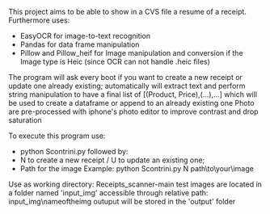 This project aims to be able to show in a CVS file a resume of a receipt.
Furthermore uses:
  - EasyOCR for image-to-text recognition
  - Pandas for data frame manipulation
  - Pillow and Pillow_heif for Image manipulation and conversion if the Image type is Heic (since OCR can not handle .heic files)

The program will ask every boot if you want to create a new receipt or update one already existing;
automatically will extract text and perform string manipulation to have a final list of [(Product, Price),(...),...]
which will be used to create a dataframe or append to an already existing one
Photo are pre-processed with iphone's photo editor to improve contrast and drop saturation

To execute this program use:
- python Scontrini.py followed by:
- N to create a new receipt / U to update an existing one;
- Path for the image
Example: python Scontrini.py N path\to\your\image

Use as working directory: Receipts_scanner-main
test images are located in a folder named 'input_img' accessible through relative path: input_img\nameoftheimg
outuput will be stored in the 'output' folder
  


